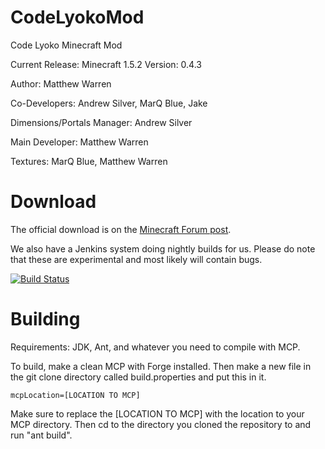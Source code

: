 CodeLyokoMod
============

Code Lyoko Minecraft Mod

Current Release: Minecraft 1.5.2
Version: 0.4.3

Author: Matthew Warren

Co-Developers: Andrew Silver, MarQ Blue, Jake

Dimensions/Portals Manager: Andrew Silver

Main Developer: Matthew Warren

Textures: MarQ Blue, Matthew Warren

Download
========

The official download is on the [Minecraft Forum post](http://www.minecraftforum.net/topic/1403995-152-code-lyoko-mod-043-minecraft-forum/).

We also have a Jenkins system doing nightly builds for us. Please do note that these are experimental and most likely will contain bugs.

[![Build Status](http://ci.jadarstudios.com/job/Code-Lyoko/badge/icon)](http://ci.jadarstudios.com/job/Code-Lyoko/)

Building
========

Requirements: JDK, Ant, and whatever you need to compile with MCP.

To build, make a clean MCP with Forge installed. Then make a new file in the git clone directory called build.properties
and put this in it.

```
mcpLocation=[LOCATION TO MCP]
```

Make sure to replace the [LOCATION TO MCP] with the location to your MCP directory. Then cd to the directory you cloned
the repository to and run "ant build".
